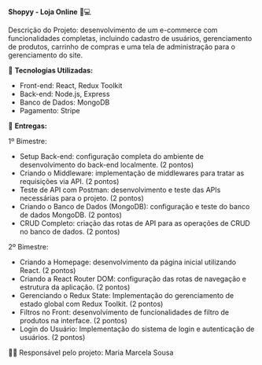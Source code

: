 **Shopyy - Loja Online** 🛒💻

Descrição do Projeto:
desenvolvimento de um e-commerce com funcionalidades completas, incluindo cadastro de usuários, gerenciamento de produtos, carrinho de compras e uma tela de administração para o gerenciamento do site.

🔧 **Tecnologias Utilizadas:**
- Front-end: React, Redux Toolkit
- Back-end: Node.js, Express
- Banco de Dados: MongoDB 
- Pagamento: Stripe 

📅 **Entregas:**

1º Bimestre:
- Setup Back-end: configuração completa do ambiente de desenvolvimento do back-end localmente. (2 pontos)
- Criando o Middleware: implementação de middlewares para tratar as requisições via API. (2 pontos)
- Teste de API com Postman: desenvolvimento e teste das APIs necessárias para o projeto. (2 pontos)
- Criando o Banco de Dados (MongoDB): configuração e teste do banco de dados MongoDB. (2 pontos)
- CRUD Completo: criação das rotas de API para as operações de CRUD no banco de dados. (2 pontos)

2º Bimestre:
- Criando a Homepage: desenvolvimento da página inicial utilizando React. (2 pontos)
- Criando a React Router DOM: configuração das rotas de navegação e estrutura da aplicação. (2 pontos)
- Gerenciando o Redux State: Implementação do gerenciamento de estado global com Redux Toolkit. (2 pontos)
- Filtros no Front: desenvolvimento de funcionalidades de filtro de produtos na interface. (2 pontos)
- Login do Usuário: Implementação do sistema de login e autenticação de usuários. (2 pontos)

👩‍💻 Responsável pelo projeto: Maria Marcela Sousa
